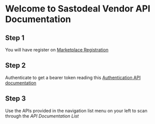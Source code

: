 # Welcome to Sastodeal Vendor API Documentation

## Step 1 
You will have register on [Marketplace Registration](https://www.sastodeal.com/customer/account/create/v/1/)

## Step 2
Authenticate to get a bearer token reading this [Authentication API documentation](./api/authentication/)

## Step 3
Use the APIs provided in the navigation list menu on your left to scan through the *API Documentation List*